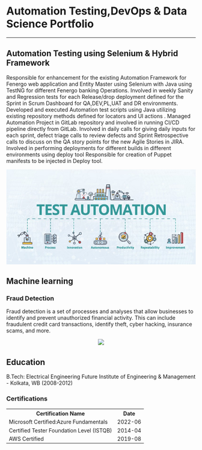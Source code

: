 # Automation Testing,DevOps & Data Science Portfolio
---

## Automation Testing using Selenium & Hybrid Framework

Responsible for enhancement for the existing Automation Framework for Fenergo web application and Entity Master using Selenium with Java using TestNG for different Fenergo banking Operations. 
Involved in weekly Sanity and Regression tests for each Release/drop deployment defined for the Sprint in Scrum Dashboard for QA,DEV,PL,UAT and DR environments.
Developed and executed Automation test scripts using Java utilizing existing repository methods defined for locators and UI actions .
Managed Automation Project in GitLab repository and involved in running CI/CD pipeline directly from GitLab.
Involved in daily calls for giving daily inputs for each sprint, defect triage calls to review defects and Sprint Retrospective calls to discuss on the QA story points for the new Agile Stories in JIRA.
Involved in performing deployments for different builds in different environments using deploy tool
Responsible for creation of Puppet manifests to be injected in Deploy tool.

<center><img src="/assets/img/Automation.jpeg" class="img-responsive" alt=""> </div></center>


## Machine learning

### Fraud Detection
Fraud detection is a set of processes and analyses that allow businesses to identify and prevent unauthorized financial activity. This can include fraudulent credit card transactions, identify theft, cyber hacking, insurance scams, and more.
<center><img src="/assets/images/fraud_detection.jpg"/></center>

## Education

B.Tech: Electrical Engineering
Future Institute of Engineering & Management - Kolkata, WB (2008-2012)

### Certifications

<table>
  <tr>
    <th>Certification Name</th>
    <th>Date</th>
  </tr>
  <tr>
    <td>Microsoft Certified:Azure Fundamentals</td>
    <td>2022-06</td>
  </tr>
  <tr>
    <td>Certified Tester Foundation Level (ISTQB)</td>
    <td>2014-04</td>
  </tr>
    <tr>
    <td>AWS Certified</td>
    <td>2019-08</td>
  </tr>
</table>

